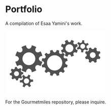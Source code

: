 # **Portfolio**

A compilation of Esaa Yamini's work.


![Images](Images/Picture1.png)


For the Gourmetmiles repository, please inquire. 



